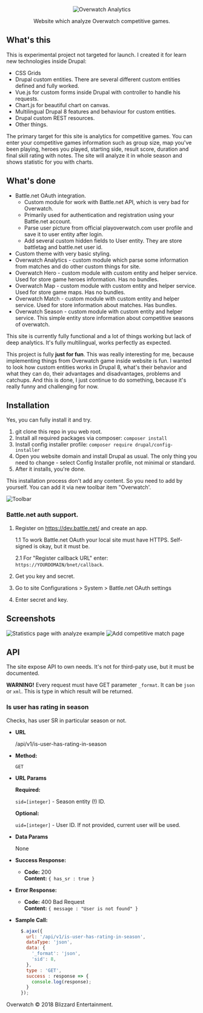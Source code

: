 <p align="center">
 <img src="https://rawgit.com/Niklan/overwatch-analytics/master/web/themes/custom/overwatch_analytics_theme/logo-dark.svg" align="center" alt="Overwatch Analytics">

 <p align="center">
   Website which analyze Overwatch competitive games.
 </p>
</p>

## What's this

This is experimental project not targeted for launch. I created it for learn new technologies inside Drupal:

- CSS Grids
- Drupal custom entities. There are several different custom entities defined and fully worked.
- Vue.js for custom forms inside Drupal with controller to handle his requests.
- Chart.js for beautiful chart on canvas.
- Multilingual Drupal 8 features and behaviour for custom entities.
- Drupal custom REST resources.
- Other things.

The primary target for this site is analytics for competitive games. You can enter your competitive games information such as group size, map you've been playing, heroes you played, starting side, result score, duration and final skill rating with notes. The site will analyze it in whole season and shows statistic for you with charts.

## What's done

- Battle.net OAuth integration.
    - Custom module for work with Battle.net API, which is very bad for Overwatch.
    - Primarily used for authentication and registration using your Battle.net account.
    - Parse user picture from official playoverwatch.com user profile and save it to user entity after login.
    - Add several custom hidden fields to User entity. They are store battletag and battle.net user id.
- Custom theme with very basic styling.
- Overwatch Analytics - custom module which parse some information from matches and do other custom things for site.
- Overwatch Hero - custom module with custom entity and helper service. Used for store game heroes information. Has no bundles.
- Overwatch Map - custom module with custom entity and helper service. Used for store game maps. Has no bundles.
- Overwatch Match - custom module with custom entity and helper service. Used for store information about matches. Has bundles.
- Overwatch Season - custom module with custom entity and helper service. This simple entity store information about competitive seasons of overwatch.

This site is currently fully functional and a lot of things working but lack of deep analytics. It's fully multilingual, works perfectly as expected.

This project is fully **just for fun**. This was really interesting for me, because implementing things from Overwatch game inside website is fun. I wanted to look how custom entities works in Drupal 8, what's their behavior and what they can do, their advantages and disadvantages, problems and catchups. And this is done, I just continue to do something, because it's really funny and challenging for now.

## Installation

Yes, you can fully install it and try.

1. git clone this repo in you web root.
2. Install all required packages via composer: `composer install`
3. Install config installer profile: `composer require drupal/config-installer`
4. Open you website domain and install Drupal as usual. The only thing you need to change - select Config Installer profile, not minimal or standard.
5. After it installs, you're done.

This installation process don't add any content. So you need to add by yourself. You can add it via new toolbar item "Overwatch'.

![Toolbar](https://i.imgur.com/HpFUrO7.png)

### Battle.net auth support.

1. Register on https://dev.battle.net/ and create an app.

    1.1 To work Battle.net OAuth your local site must have HTTPS. Self-signed is okay, but it must be.
    
    2.1 For "Register callback URL" enter: `https://YOURDOMAIN/bnet/callback`.

2. Get you key and secret.
3. Go to site Configurations > System > Battle.net OAuth settings
4. Enter secret and key.

## Screenshots

![Statistics page with analyze example](https://i.imgur.com/5BiauJu.png)
![Add competitive match page](https://i.imgur.com/yYzURmX.png)

## API

The site expose API to own needs. It's not for third-paty use, but it must be documented.

**WARNING!** Every request must have GET parameter `_format`. It can be `json` or `xml`. This is type in which result will be returned.

### Is user has rating in season

Checks, has user SR in particular season or not.

* **URL**

  /api/v1/is-user-has-rating-in-season

* **Method:**

  `GET`
  
*  **URL Params**

   **Required:**
 
   `sid=[integer]` - Season entity (!) ID.

   **Optional:**
 
   `uid=[integer]` - User ID. If not provided, current user will be used.

* **Data Params**

  None

* **Success Response:**

  * **Code:** 200 <br />
    **Content:** `{ has_sr : true }`
 
* **Error Response:**

  * **Code:** 400 Bad Request<br />
    **Content:** `{ message : "User is not found" }`

* **Sample Call:**

  ```javascript
    $.ajax({
      url: '/api/v1/is-user-has-rating-in-season',
      dataType: 'json',
      data: {
        '_format': 'json',
        'sid': 8,
      },
      type : 'GET',
      success : response => {
        console.log(response);
      }  
    });
  ```

Overwatch © 2018 Blizzard Entertainment.